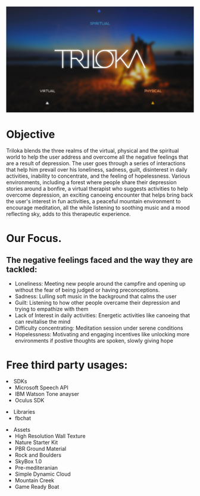 ![alt text](https://github.com/Reality-Virtually-Hackathon/Triloka/blob/master/logoView.png)

# Objective

Triloka blends the three realms of the virtual, physical and the spiritual world to help the user address and overcome all the negative feelings that are a result of depression. The user goes through a series of interactions that help him prevail over his loneliness, sadness, guilt, disinterest in daily activities, inability to concentrate, and the feeling of hopelessness. Various environments, including a forest where people share their depression stories around a bonfire, a virtual therapist who suggests activities to help overcome depression, an exciting canoeing encounter that helps bring back the user's interest in fun activities, a peaceful mountain environment to encourage meditation, all the while listening to soothing music and a mood reflecting sky, adds to this therapeutic experience.

# Our Focus.

## The negative feelings faced and the way they are tackled:

<ul>
  <li> Loneliness: Meeting new people around the campfire and opening up without the fear of being judged or having preconceptions.
  <li> Sadness: Lulling soft music in the background that calms the user
  <li> Guilt: Listening to how other people overcame their depression and trying to empathize with them
  <li> Lack of Interest in daily activities: Energetic activities like canoeing that can revitalise the mind
  <li> Difficulty concentrating: Meditation session under serene conditions
  <li> Hopelessness: Motivating and engaging incentives like unlocking more environments if postive thoughts are spoken, slowly giving hope
</ul>

# Free third party usages:

<u1>
  <li> SDKs
  <ul>
    <li> Microsoft Speech API
    <li> IBM Watson Tone anayser
    <li> Oculus SDK
  </ul>
  <li> Libraries
  <ul>  
    <li> fbchat
  </ul>
  <li> Assets
  <ul>
    <li> High Resolution Wall Texture
    <li> Nature Starter Kit
    <li> PBR Ground Material
    <li> Rock and Boulders
    <li> SkyBox 1.0
    <li> Pre-mediteranian
    <li> Simple Dynamic Cloud
    <li> Mountain Creek
    <li> Game Ready Boat
  </ul>
</ul>
    

